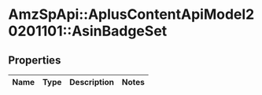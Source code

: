 # AmzSpApi::AplusContentApiModel20201101::AsinBadgeSet

## Properties
Name | Type | Description | Notes
------------ | ------------- | ------------- | -------------

